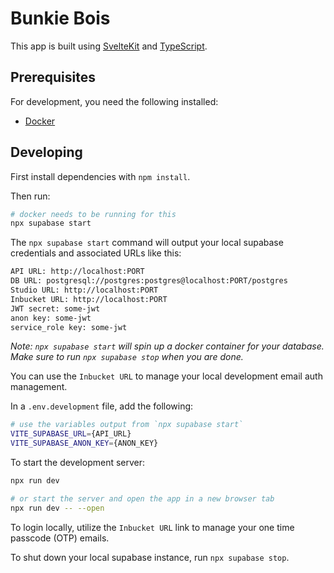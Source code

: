 # Bunkie Bois

This app is built using [SvelteKit](https://kit.svelte.dev/) and [TypeScript](https://www.typescriptlang.org/).

## Prerequisites

For development, you need the following installed:

- [Docker](https://docs.docker.com/engine/install/)

## Developing

First install dependencies with `npm install`.

Then run:

```bash
# docker needs to be running for this
npx supabase start
```

The `npx supabase start` command will output your local supabase credentials and associated URLs like this:

```bash
API URL: http://localhost:PORT
DB URL: postgresql://postgres:postgres@localhost:PORT/postgres
Studio URL: http://localhost:PORT
Inbucket URL: http://localhost:PORT
JWT secret: some-jwt
anon key: some-jwt
service_role key: some-jwt
```

_Note: `npx supabase start` will spin up a docker container for your database. Make sure to run `npx supabase stop` when you are done._

You can use the `Inbucket URL` to manage your local development email auth management.

In a `.env.development` file, add the following:

```bash
# use the variables output from `npx supabase start`
VITE_SUPABASE_URL={API_URL}
VITE_SUPABASE_ANON_KEY={ANON_KEY}
```

To start the development server:

```bash
npx run dev

# or start the server and open the app in a new browser tab
npx run dev -- --open
```

To login locally, utilize the `Inbucket URL` link to manage your one time passcode (OTP) emails.

To shut down your local supabase instance, run `npx supabase stop`.
